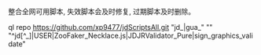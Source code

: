 整合全网可用脚本, 失效脚本会及时修复, 过期脚本及时删除。

ql repo https://github.com/xp9477/jdScriptsAll.git "jd_|gua_" "" "^jd[^_]|USER|ZooFaker_Necklace.js|JDJRValidator_Pure|sign_graphics_validate"
